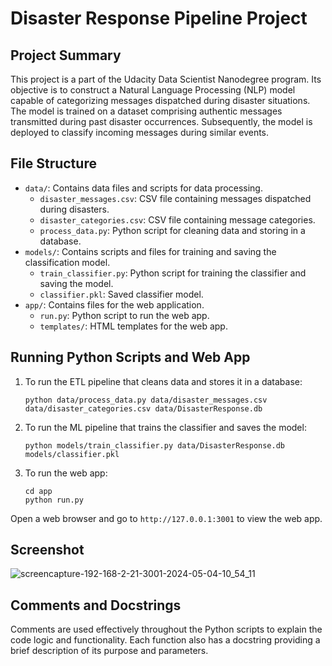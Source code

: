 # Disaster Response Pipeline Project

## Project Summary
This project is a part of the Udacity Data Scientist Nanodegree program. Its objective is to construct a Natural Language Processing (NLP) model capable of categorizing messages dispatched during disaster situations. The model is trained on a dataset comprising authentic messages transmitted during past disaster occurrences. Subsequently, the model is deployed to classify incoming messages during similar events.

## File Structure
- `data/`: Contains data files and scripts for data processing.
    - `disaster_messages.csv`: CSV file containing messages dispatched during disasters.
    - `disaster_categories.csv`: CSV file containing message categories.
    - `process_data.py`: Python script for cleaning data and storing in a database.
- `models/`: Contains scripts and files for training and saving the classification model.
    - `train_classifier.py`: Python script for training the classifier and saving the model.
    - `classifier.pkl`: Saved classifier model.
- `app/`: Contains files for the web application.
    - `run.py`: Python script to run the web app.
    - `templates/`: HTML templates for the web app.

## Running Python Scripts and Web App
1. To run the ETL pipeline that cleans data and stores it in a database:
    ```
    python data/process_data.py data/disaster_messages.csv data/disaster_categories.csv data/DisasterResponse.db
    ```

2. To run the ML pipeline that trains the classifier and saves the model:
    ```
    python models/train_classifier.py data/DisasterResponse.db models/classifier.pkl
    ```

3. To run the web app:
    ```
    cd app
    python run.py
    ```

Open a web browser and go to `http://127.0.0.1:3001` to view the web app.
## Screenshot

![screencapture-192-168-2-21-3001-2024-05-04-10_54_11](https://github.com/anhtran192/Disaster-Response-Pipeline/assets/147739264/d2eb54f5-e5c6-4a28-85b9-58b84531b3a3)

## Comments and Docstrings
Comments are used effectively throughout the Python scripts to explain the code logic and functionality. Each function also has a docstring providing a brief description of its purpose and parameters.

